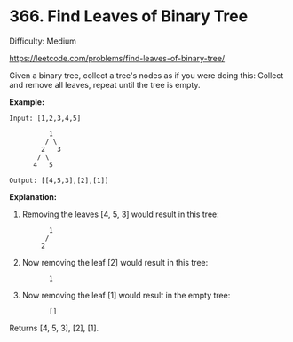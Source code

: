 # 366. Find Leaves of Binary Tree

Difficulty: Medium

https://leetcode.com/problems/find-leaves-of-binary-tree/

Given a binary tree, collect a tree's nodes as if you were doing this: Collect and remove all leaves, repeat until the tree is empty.

**Example:**
```
Input: [1,2,3,4,5]
  
          1
         / \
        2   3
       / \     
      4   5    

Output: [[4,5,3],[2],[1]] 
```   

**Explanation:**
1. Removing the leaves [4, 5, 3] would result in this tree:
```
          1
         / 
        2    
```      
2. Now removing the leaf [2] would result in this tree:
```
          1       
```   
3. Now removing the leaf [1] would result in the empty tree:
```
          []    
```     
Returns [4, 5, 3], [2], [1].

